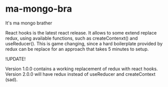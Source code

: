 # ma-mongo-bra
It's ma mongo brather

React hooks is the latest react release. It allows to some extend replace redux, using available functions, such as createContenxt() and useReducer(). This is game changing, since a hard boilerplate provided by redux can be replace for an approach that takes 5 minutes to setup. 

!UPDATE!

Version 1.0.0 contains a working replacement of redux with react hooks. Version 2.0.0 will have redux instead of useReducer and createContext (sad).
